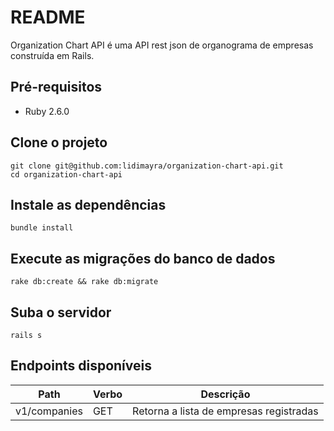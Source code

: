 # README

Organization Chart API é uma API rest json de organograma de empresas construída
em Rails.

## Pré-requisitos

- Ruby 2.6.0

## Clone o projeto

```
git clone git@github.com:lidimayra/organization-chart-api.git
cd organization-chart-api
```

## Instale as dependências

```
bundle install
```

## Execute as migrações do banco de dados

```
rake db:create && rake db:migrate
```

## Suba o servidor

```
rails s
```

## Endpoints disponíveis

|Path|Verbo|Descrição|
|---|------|----------|
|v1/companies|GET|Retorna a lista de empresas registradas|
